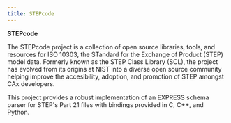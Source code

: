 ```yaml
---
title: STEPcode
---
```


**STEPcode**

The STEPcode project is a collection of open source libraries, tools,
and resources for ISO 10303, the STandard for the Exchange of Product
(STEP) model data. Formerly known as the STEP Class Library (SCL), the
project has evolved from its origins at NIST into a diverse open source
community helping improve the accesibility, adoption, and promotion of
STEP amongst CAx developers.

This project provides a robust implementation of an EXPRESS schema
parser for STEP's Part 21 files with bindings provided in C, C++, and
Python.
